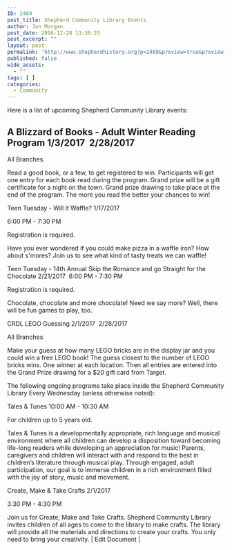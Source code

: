 ```yaml
---
ID: 2489
post_title: Shepherd Community Library Events
author: Jon Morgan
post_date: 2016-12-28 13:30:23
post_excerpt: ""
layout: post
permalink: 'http://www.shepherdhistory.org?p=2489&preview=true&preview_id=2489'
published: false
wide_assets:
  - ""
tags: [ ]
categories:
  - Community
---
```

Here is a list of upcoming Shepherd Community Library events:
<h2>A Blizzard of Books - Adult Winter Reading Program
1/3/2017  2/28/2017</h2>
All Branches.

Read a good book, or a few, to get registered to win. Participants will get one entry for each book read during the program. Grand prize will be a gift certificate for a night on the town. Grand prize drawing to take place at the end of the program. The more you read the better your chances to win!

Teen Tuesday - Will it Waffle?
1/17/2017

6:00 PM - 7:30 PM

Registration is required.

Have you ever wondered if you could make pizza in a waffle iron? How about s'mores? Join us to see what kind of tasty treats we can waffle!

Teen Tuesday - 14th Annual Skip the Romance and go Straight for the Chocolate
2/21/2017  6:00 PM - 7:30 PM

Registration is required.

Chocolate, chocolate and more chocolate! Need we say more? Well, there will be fun games to play, too.

CRDL LEGO Guessing
2/1/2017  2/28/2017

All Branches

Make your guess at how many LEGO bricks are in the display jar and you could win a free LEGO book! The guess closest to the number of LEGO bricks wins. One winner at each location. Then all entries are entered into the Grand Prize drawing for a $20 gift card from Target.

The following ongoing programs take place inside the Shepherd Community Library Every Wednesday (unless otherwise noted):

Tales &amp; Tunes
10:00 AM - 10:30 AM

For children up to 5 years old.

Tales &amp; Tunes is a developmentally appropriate, rich language and musical environment where all children can develop a disposition toward becoming life-long readers while developing an appreciation for music! Parents, caregivers and children will interact with and respond to the best in children’s literature through musical play. Through engaged, adult participation, our goal is to immerse children in a rich environment filled with the joy of story, music and movement.

Create, Make &amp; Take Crafts
2/1/2017

3:30 PM - 4:30 PM

Join us for Create, Make and Take Crafts. Shepherd Community Library invites children of all ages to come to the library to make crafts. The library will provide all the materials and directions to create your crafts. You only need to bring your creativity.
| Edit Document |